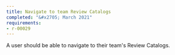 ```yaml
---
title: Navigate to team Review Catalogs
completed: "&#x2705; March 2021"
requirements:
- r-00029
---
```


A user should be able to navigate to their team's Review Catalogs.

